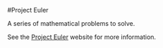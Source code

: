 #Project Euler

A series of mathematical problems to solve.

See the [Project Euler](https://projecteuler.net/about) website for more information.